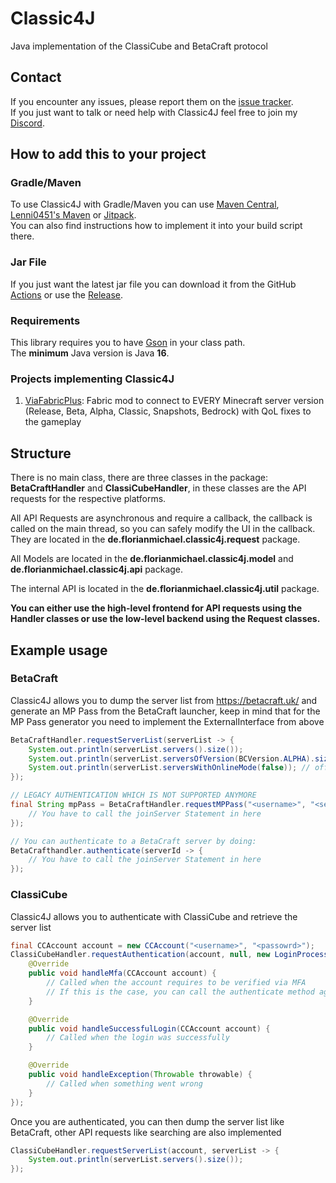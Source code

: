 # Classic4J
Java implementation of the ClassiCube and BetaCraft protocol

## Contact
If you encounter any issues, please report them on the
[issue tracker](https://github.com/FlorianMichael/Classic4J/issues).  
If you just want to talk or need help with Classic4J feel free to join my
[Discord](https://discord.gg/BwWhCHUKDf).

## How to add this to your project
### Gradle/Maven
To use Classic4J with Gradle/Maven you can use [Maven Central](https://mvnrepository.com/artifact/de.florianmichael/Classic4J), [Lenni0451's Maven](https://maven.lenni0451.net/#/releases/de/florianmichael/Classic4J) or [Jitpack](https://jitpack.io/#FlorianMichael/Classic4J).  
You can also find instructions how to implement it into your build script there.

### Jar File
If you just want the latest jar file you can download it from the GitHub [Actions](https://github.com/FlorianMichael/Classic4J/actions) or use the [Release](https://github.com/FlorianMichael/Classic4J/releases).

### Requirements
This library requires you to have [Gson](https://mvnrepository.com/artifact/com.google.code.gson/gson/2.10.1) in your class path. <br>
The **minimum** Java version is Java **16**.

### Projects implementing Classic4J
1. [ViaFabricPlus](https://github.com/FlorianMichael/ViaFabricPlus): Fabric mod to connect to EVERY Minecraft server version (Release, Beta, Alpha, Classic, Snapshots, Bedrock) with QoL fixes to the gameplay

## Structure
There is no main class, there are three classes in the package: **BetaCraftHandler** and **ClassiCubeHandler**, in these classes are the API requests for the respective platforms.

All API Requests are asynchronous and require a callback, the callback is called on the main thread, so you can safely modify the UI in the callback. 
They are located in the **de.florianmichael.classic4j.request** package.

All Models are located in the **de.florianmichael.classic4j.model** and **de.florianmichael.classic4j.api** package.

The internal API is located in the **de.florianmichael.classic4j.util** package. 

**You can either use the high-level frontend for API requests using the Handler classes or use the low-level backend using the Request classes.**

## Example usage
### BetaCraft
Classic4J allows you to dump the server list from https://betacraft.uk/ and generate an MP Pass from the BetaCraft launcher, keep in mind that for the MP Pass generator you need to implement the ExternalInterface from above
```java
BetaCraftHandler.requestServerList(serverList -> {
    System.out.println(serverList.servers().size());
    System.out.println(serverList.serversOfVersion(BCVersion.ALPHA).size());
    System.out.println(serverList.serversWithOnlineMode(false)); // offline mode
});

// LEGACY AUTHENTICATION WHICH IS NOT SUPPORTED ANYMORE
final String mpPass = BetaCraftHandler.requestMPPass("<username>", "<server ip>", 25565 /* server port */, serverId -> {
    // You have to call the joinServer Statement in here     
});

// You can authenticate to a BetaCraft server by doing:
BetaCrafthandler.authenticate(serverId -> {
    // You have to call the joinServer Statement in here     
});
```

### ClassiCube
Classic4J allows you to authenticate with ClassiCube and retrieve the server list
```java
final CCAccount account = new CCAccount("<username>", "<passowrd>");
ClassiCubeHandler.requestAuthentication(account, null, new LoginProcessHandler() {
    @Override
    public void handleMfa(CCAccount account) {
        // Called when the account requires to be verified via MFA
        // If this is the case, you can call the authenticate method again and specify the MFA code instead of null
    }

    @Override
    public void handleSuccessfulLogin(CCAccount account) {
        // Called when the login was successfully
    }

    @Override
    public void handleException(Throwable throwable) {
        // Called when something went wrong
    }
});
```
Once you are authenticated, you can then dump the server list like BetaCraft, other API requests like searching are also implemented
```java
ClassiCubeHandler.requestServerList(account, serverList -> {
    System.out.println(serverList.servers().size());
});
```
